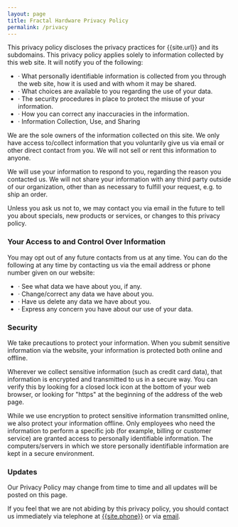```yaml
---
layout: page
title: Fractal Hardware Privacy Policy
permalink: /privacy
---
```


This privacy policy discloses the privacy practices for {{site.url}} and its subdomains. This privacy policy applies solely to information collected by this web site. It will notify you of the following:
- &middot; What personally identifiable information is collected from you through the web site, how it is used and with whom it may be shared.
- &middot; What choices are available to you regarding the use of your data.
- &middot; The security procedures in place to protect the misuse of your information.
- &middot; How you can correct any inaccuracies in the information.
- &middot; Information Collection, Use, and Sharing

We are the sole owners of the information collected on this site. We only have access to/collect information that you voluntarily give us via email or other direct contact from you. We will not sell or rent this information to anyone.

We will use your information to respond to you, regarding the reason you contacted us. We will not share your information with any third party outside of our organization, other than as necessary to fulfill your request, e.g. to ship an order.

Unless you ask us not to, we may contact you via email in the future to tell you about specials, new products or services, or changes to this privacy policy.

### Your Access to and Control Over Information
You may opt out of any future contacts from us at any time. You can do the following at any time by contacting us via the email address or phone number given on our website:
- &middot; See what data we have about you, if any.
- &middot; Change/correct any data we have about you.
- &middot; Have us delete any data we have about you.
- &middot; Express any concern you have about our use of your data.

### Security
We take precautions to protect your information. When you submit sensitive information via the website, your information is protected both online and offline.

Wherever we collect sensitive information (such as credit card data), that information is encrypted and transmitted to us in a secure way. You can verify this by looking for a closed lock icon at the bottom of your web browser, or looking for "https" at the beginning of the address of the web page.

While we use encryption to protect sensitive information transmitted online, we also protect your information offline. Only employees who need the information to perform a specific job (for example, billing or customer service) are granted access to personally identifiable information. The computers/servers in which we store personally identifiable information are kept in a secure environment.

### Updates

Our Privacy Policy may change from time to time and all updates will be posted on this page.

If you feel that we are not abiding by this privacy policy, you should contact us immediately via telephone at [{{site.phone}}](tel:{{site.phone}}) or via [email](mailto:{{site.email}}).
